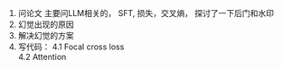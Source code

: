 1. 问论文 主要问LLM相关的， SFT, 损失，交叉熵， 探讨了一下后门和水印
2. 幻觉出现的原因
3. 解决幻觉的方案
4. 写代码：
   4.1 Focal cross loss  
   4.2 Attention
